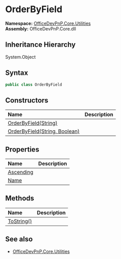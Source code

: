 # OrderByField
  

**Namespace:** [OfficeDevPnP.Core.Utilities](OfficeDevPnP.Core.Utilities.md)  
**Assembly:** OfficeDevPnP.Core.dll  
## Inheritance Hierarchy
System.Object  


## Syntax
```C#
public class OrderByField
```
## Constructors
|**Name**|**Description**|
|:-----|:-----|
| [OrderByField(String)](OfficeDevPnP.Core.Utilities.OrderByField.ctor1.md) | 
| [OrderByField(String, Boolean)](OfficeDevPnP.Core.Utilities.OrderByField.ctor2.md) | 
## Properties
|**Name**|**Description**|
|:-----|:-----|
| [Ascending](OfficeDevPnP.Core.Utilities.OrderByField.Ascending.md) | 
| [Name](OfficeDevPnP.Core.Utilities.OrderByField.Name.md) | 
## Methods
|**Name**|**Description**|
|:-----|:-----|
| [ToString()](OfficeDevPnP.Core.Utilities.OrderByField.b40365cf.md) | 
## See also
- [OfficeDevPnP.Core.Utilities](OfficeDevPnP.Core.Utilities.md)
